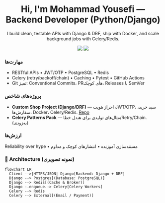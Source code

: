 <h1 align="center">Hi, I'm Mohammad Yousefi — Backend Developer (Python/Django)</h1>

<p align="center">
I build clean, testable APIs with Django & DRF, ship with Docker, and scale background jobs with Celery/Redis.
</p>

<p align="center">
<a href="https://github.com/MohammadYR?tab=repositories"><img src="https://img.shields.io/badge/Focus-Django%20%7C%20DRF%20%7C%20Docker%20%7C%20Celery-1"/></a>
<a href="mailto:you@example.com"><img src="https://img.shields.io/badge/Contact-Email-informational"/></a>
</p>

### مهارت‌ها
- RESTful APIs • JWT/OTP • PostgreSQL • Redis
- Celery (retry/backoff/chain) • Caching • Pytest • GitHub Actions
- Git تمیز: Conventional Commits، PRهای کوچک، Releases با SemVer

### پروژه‌های شاخص
- **Custom Shop Project (Django/DRF)** — احراز هویت JWT/OTP، سبد خرید، سفارش‌ها، Docker، Celery/Redis. [Repo](https://github.com/MohammadYR/Custom-Shop-Project)
- **Celery Patterns Pack** — مثال‌های تولیدی برای هندل خطا/Retry/Chain. (به‌زودی)

### ارزش‌ها
Reliability over hype • مستندسازی آموزنده • انتشارهای کوچک و مداوم

### 🧠 Architecture (نمونه تصویری)
```mermaid
flowchart LR
  Client -->|HTTPS/JSON| Django[Backend: Django + DRF]
  Django --> Postgres[(Database: PostgreSQL)]
  Django --> Redis[(Cache & Broker)]
  Django -.enqueue.-> Celery[Celery Workers]
  Celery --> Redis
  Celery --> External[(Email / Payment)]
